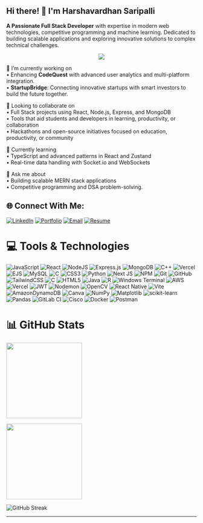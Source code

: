 
## Hi there! 👋 I'm Harshavardhan Saripalli  


**A Passionate Full Stack Developer** with expertise in modern web technologies, competitive programming and machine learning. Dedicated to building scalable applications and exploring innovative solutions to complex technical challenges.
<div align="center">
  <img src="https://capsule-render.vercel.app/api?type=waving&color=0D1117,21262D,30363D&height=150&section=header&text=Harshavardhan%20Saripalli&fontSize=35&fontColor=FFFFFF&animation=fadeIn" />
</div>

🔭 I’m currently working on  
• Enhancing **CodeQuest** with advanced user analytics and multi-platform integration.  
• **StartupBridge**: Connecting innovative startups with smart investors to build the future together.
 

👯 Looking to collaborate on  
• Full Stack projects using React, Node.js, Express, and MongoDB  
• Tools that aid students and developers in learning, productivity, or collaboration  
• Hackathons and open-source initiatives focused on education, productivity, or community  

🌱 Currently learning  
• TypeScript and advanced patterns in React and Zustand   
• Real-time data handling with Socket.io and WebSockets 


💬 Ask me about  
• Building scalable MERN stack applications  
• Competitive programming and DSA problem-solving.

  
 ## 🌐 Connect With Me: 
 
<div>
  
  [![LinkedIn](https://img.shields.io/badge/LinkedIn-0A66C2?style=for-the-badge&logo=linkedin&logoColor=white)](https://www.linkedin.com/in/harshavardhansaripalli/)
  [![Portfolio](https://img.shields.io/badge/Portfolio-000000?style=for-the-badge&logo=vercel&logoColor=white)]()
  [![Email](https://img.shields.io/badge/Email-EA4335?style=for-the-badge&logo=gmail&logoColor=white)](harshavardhansaripalli21@gmail.com)
  [![Resume](https://img.shields.io/badge/Resume-4285F4?style=for-the-badge&logo=googledrive&logoColor=white)](https://drive.google.com/file/d/1l2fkKrABQoBKci_CYzcasjgtLXtb6e7m/view?usp=sharing)
  
</div>

# 💻 Tools & Technologies


![JavaScript](https://img.shields.io/badge/javascript-%23323330.svg?style=for-the-badge&logo=javascript&logoColor=%23F7DF1E) ![React](https://img.shields.io/badge/react-%2320232a.svg?style=for-the-badge&logo=react&logoColor=%2361DAFB) ![NodeJS](https://img.shields.io/badge/node.js-6DA55F?style=for-the-badge&logo=node.js&logoColor=white) ![Express.js](https://img.shields.io/badge/express.js-%23404d59.svg?style=for-the-badge&logo=express&logoColor=%2361DAFB) ![MongoDB](https://img.shields.io/badge/MongoDB-%234ea94b.svg?style=for-the-badge&logo=mongodb&logoColor=white) ![C++](https://img.shields.io/badge/c++-%2300599C.svg?style=for-the-badge&logo=c%2B%2B&logoColor=white)  ![Vercel](https://img.shields.io/badge/vercel-%23000000.svg?style=for-the-badge&logo=vercel&logoColor=white) ![EJS](https://img.shields.io/badge/ejs-%23B4CA65.svg?style=for-the-badge&logo=ejs&logoColor=black) ![MySQL](https://img.shields.io/badge/mysql-4479A1.svg?style=for-the-badge&logo=mysql&logoColor=white) ![C](https://img.shields.io/badge/c-%2300599C.svg?style=for-the-badge&logo=c&logoColor=white) ![CSS3](https://img.shields.io/badge/css3-%231572B6.svg?style=for-the-badge&logo=css3&logoColor=white) ![Python](https://img.shields.io/badge/python-3670A0?style=for-the-badge&logo=python&logoColor=ffdd54) ![Next JS](https://img.shields.io/badge/Next-black?style=for-the-badge&logo=next.js&logoColor=white)  ![NPM](https://img.shields.io/badge/NPM-%23CB3837.svg?style=for-the-badge&logo=npm&logoColor=white)  ![Git](https://img.shields.io/badge/git-%23F05033.svg?style=for-the-badge&logo=git&logoColor=white)  ![GitHub](https://img.shields.io/badge/github-%23121011.svg?style=for-the-badge&logo=github&logoColor=white) ![TailwindCSS](https://img.shields.io/badge/tailwindcss-%2338B2AC.svg?style=for-the-badge&logo=tailwind-css&logoColor=white) 
![C](https://img.shields.io/badge/c-%2300599C.svg?style=for-the-badge&logo=c&logoColor=white) ![HTML5](https://img.shields.io/badge/html5-%23E34F26.svg?style=for-the-badge&logo=html5&logoColor=white) ![Java](https://img.shields.io/badge/java-%23ED8B00.svg?style=for-the-badge&logo=openjdk&logoColor=white) ![R](https://img.shields.io/badge/R-276DC3?style=for-the-badge&logo=r&logoColor=white)
 ![Windows Terminal](https://img.shields.io/badge/Windows%20Terminal-%234D4D4D.svg?style=for-the-badge&logo=windows-terminal&logoColor=white) ![AWS](https://img.shields.io/badge/AWS-%23FF9900.svg?style=for-the-badge&logo=amazon-aws&logoColor=white) ![Vercel](https://img.shields.io/badge/vercel-%23000000.svg?style=for-the-badge&logo=vercel&logoColor=white)  ![JWT](https://img.shields.io/badge/JWT-black?style=for-the-badge&logo=JSON%20web%20tokens) ![Nodemon](https://img.shields.io/badge/NODEMON-%23323330.svg?style=for-the-badge&logo=nodemon&logoColor=%BBDEAD) ![OpenCV](https://img.shields.io/badge/opencv-%23white.svg?style=for-the-badge&logo=opencv&logoColor=white) ![React Native](https://img.shields.io/badge/react_native-%2320232a.svg?style=for-the-badge&logo=react&logoColor=%2361DAFB) ![Vite](https://img.shields.io/badge/vite-%23646CFF.svg?style=for-the-badge&logo=vite&logoColor=white)  ![AmazonDynamoDB](https://img.shields.io/badge/Amazon%20DynamoDB-4053D6?style=for-the-badge&logo=Amazon%20DynamoDB&logoColor=white) ![Canva](https://img.shields.io/badge/Canva-%2300C4CC.svg?style=for-the-badge&logo=Canva&logoColor=white) ![NumPy](https://img.shields.io/badge/numpy-%23013243.svg?style=for-the-badge&logo=numpy&logoColor=white) ![Matplotlib](https://img.shields.io/badge/Matplotlib-%23ffffff.svg?style=for-the-badge&logo=Matplotlib&logoColor=black) ![scikit-learn](https://img.shields.io/badge/scikit--learn-%23F7931E.svg?style=for-the-badge&logo=scikit-learn&logoColor=white) ![Pandas](https://img.shields.io/badge/pandas-%23150458.svg?style=for-the-badge&logo=pandas&logoColor=white)  ![GitLab CI](https://img.shields.io/badge/gitlab%20CI-%23181717.svg?style=for-the-badge&logo=gitlab&logoColor=white) ![Cisco](https://img.shields.io/badge/cisco-%23049fd9.svg?style=for-the-badge&logo=cisco&logoColor=black) ![Docker](https://img.shields.io/badge/Docker-2496ED?style=for-the-badge&logo=docker&logoColor=white) ![Postman](https://img.shields.io/badge/Postman-FF6C37?style=for-the-badge&logo=postman&logoColor=white)


# 📊 GitHub Stats

  
  <img height="200em"  src="https://github-readme-stats.vercel.app/api?username=harsha2143&show_icons=true&theme=github_dark&include_all_commits=true&count_private=true&bg_color=081220&title_color=58A6FF&text_color=C9D1D9&icon_color=58A6FF" /><br>
  
  <img height="200em" src="https://github-readme-stats.vercel.app/api/top-langs/?username=harsha2143&layout=compact&langs_count=8&theme=github_dark&bg_color=081220&title_color=58A6FF&text_color=C9D1D9"/>
  
  ![GitHub Streak](https://github-readme-streak-stats.herokuapp.com/?user=harsha2143&theme=github-dark-blue&background=081220&stroke=30363D&ring=58A6FF&fire=FFA500&currStreakLabel=C9D1D9)
  

---

<!--## 🏆 Professional Achievements

<div align="center">
  
  ![](https://github-profile-trophy.vercel.app/?username=vignaramtej&theme=algolia&no-frame=true&no-bg=false&margin-w=4&column=4&rank=SECRET,SSS,SS,S,AAA,AA,A,B,C)
  
</div>

---

**harsha2143/harsha2143** is a ✨ _special_ ✨ repository because its `README.md` (this file) appears on your GitHub profile.

Here are some ideas to get you started:

- 🔭 I’m currently working on ...
- 🌱 I’m currently learning ...
- 👯 I’m looking to collaborate on ...
- 🤔 I’m looking for help with ...
- 💬 Ask me about ...
- 📫 How to reach me: ...
- 😄 Pronouns: ...
- ⚡ Fun fact: ...
-->
